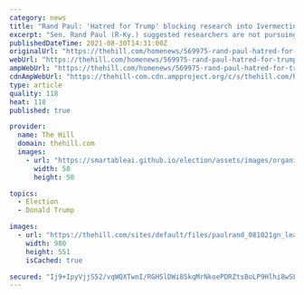 ```yaml
---
category: news
title: "Rand Paul: 'Hatred for Trump' blocking research into Ivermectin as COVID-19 treatment"
excerpt: "Sen. Rand Paul (R-Ky.) suggested researchers are not pursuing ivermectin as a possible COVID-19 treatment because of their disdain for former President Trump."
publishedDateTime: 2021-08-30T14:31:00Z
originalUrl: "https://thehill.com/homenews/569975-rand-paul-hatred-for-trump-blocking-research-into-ivermectin"
webUrl: "https://thehill.com/homenews/569975-rand-paul-hatred-for-trump-blocking-research-into-ivermectin"
ampWebUrl: "https://thehill.com/homenews/569975-rand-paul-hatred-for-trump-blocking-research-into-ivermectin?amp"
cdnAmpWebUrl: "https://thehill-com.cdn.ampproject.org/c/s/thehill.com/homenews/569975-rand-paul-hatred-for-trump-blocking-research-into-ivermectin?amp"
type: article
quality: 118
heat: 118
published: true

provider:
  name: The Hill
  domain: thehill.com
  images:
    - url: "https://smartableai.github.io/election/assets/images/organizations/thehill.com-50x50.jpg"
      width: 50
      height: 50

topics:
  - Election
  - Donald Trump

images:
  - url: "https://thehill.com/sites/default/files/paulrand_081021gn_lead.jpg"
    width: 980
    height: 551
    isCached: true

secured: "Ij9+IpyVjjS52/vqWQXTwnI/RGHSlDWi85kqMrNkoePDRZtsBoLP9Hlhi8wSL6fkbNnUys1o1Yu4VCxwgdOwpiIhjI/Igb5ZaPymchN8eyCXZpyetGwR8Yh2GDAkV/lRz6JHKELL5iKt1sb6aGayM++9X0qq5EHFpNknb6kFeRDWpsyp+inFh2qyFALga7QxvYur/T0i4o4CzsC8WwcPYLc41E+WFJ2CaA/6k8wBXc+NMxBTE2Y9N0bx9RttibtAcRjPYN0pfyf7unVQ4Qk2I7+k4ZO0XtYwhnZwNiA854Bd3VIqy4SkSbcmCYc2wOGwsMTp7vlrQ5iX1/w/AvqpjGoh9u4wpdQfKaeYGsxgAlU=;4s19buspuhIlhwopJPkIFQ=="
---
```


